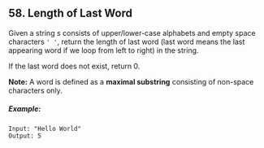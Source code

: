 ## 58. Length of Last Word
Given a string *s* consists of upper/lower-case alphabets and empty space characters ```' '```, return the length of last word (last word means the last appearing word if we loop from left to right) in the string.

If the last word does not exist, return 0.

**Note:** A word is defined as a **maximal substring** consisting of non-space characters only.

##### Example:
```
Input: "Hello World"
Output: 5
```